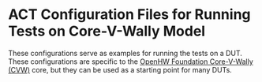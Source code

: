# ACT Configuration Files for Running Tests on Core-V-Wally Model

These configurations serve as examples for running the tests on a DUT. These configurations are specific to the [OpenHW Foundation Core-V-Wally (CVW)](https://github.com/openhwgroup/cvw) core, but they can be used as a starting point for many DUTs.
